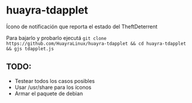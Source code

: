 # huayra-tdapplet

Ícono de notificación que reporta el estado del TheftDeterrent 

Para bajarlo y probarlo ejecutá `git clone https://github.com/HuayraLinux/huayra-tdapplet && cd huayra-tdapplet && gjs tdapplet.js`

## TODO:
 * Testear todos los casos posibles
 * Usar /usr/share para los íconos
 * Armar el paquete de debian
